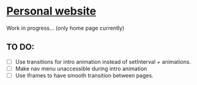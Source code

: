 # [Personal website](https://garamburor.github.io/)
Work in progress... (only home page currently)

## TO DO:
- [ ] Use transitions for intro animation instead of setInterval + animations.
- [ ] Make nav menu unaccessible during intro animation
- [ ] Use iframes to have smooth transition between pages.
